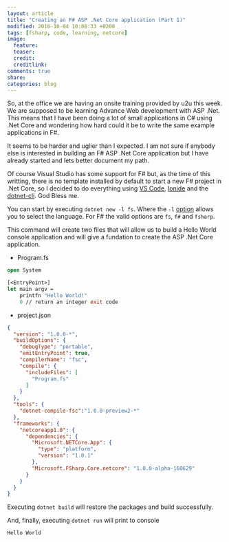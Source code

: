 ```yaml
---
layout: article
title: "Creating an F# ASP .Net Core application (Part 1)"
modified: 2016-10-04 10:08:33 +0200
tags: [fsharp, code, learning, netcore]
image:
  feature:
  teaser:
  credit:
  creditlink:
comments: true
share:
categories: blog
---
```


So, at the office we are having an onsite training provided by u2u this week. We are supposed to be learning Advance Web development
with ASP .Net. This means that I have been doing a lot of small applications in C# using .Net Core and wondering how hard could it be
to write the same example applications in F#.

It seems to be harder and uglier than I expected. I am not sure if anybody else is interested in building an F# ASP .Net Core
application but I have already started and lets better document my path.

Of course Visual Studio has some support for F# but, as the time of this writting, there is no template installed by default to
start a new F# project in .Net Core, so I decided to do everything using [VS Code](https://code.visualstudio.com),
[Ionide](http://ionide.io/) and the [dotnet-cli](https://github.com/dotnet/cli). God Bless me. 

You can start by executing `dotnet new -l fs`. Where the `-l` [option](https://github.com/dotnet/cli/tree/rel/1.0.0/src/dotnet/commands/dotnet-new#options)
allows you to select the language. For F# the valid options are `fs`, `f#` and `fsharp`.

This command will create two files that will allow us to build a Hello World console application and will give a fundation to create
the ASP .Net Core application.

* Program.fs

``` ocaml
open System

[<EntryPoint>]
let main argv = 
    printfn "Hello World!"
    0 // return an integer exit code
```

* project.json

``` json
{
  "version": "1.0.0-*",
  "buildOptions": {
    "debugType": "portable",
    "emitEntryPoint": true,
    "compilerName": "fsc",
    "compile": {
      "includeFiles": [
        "Program.fs"
      ]
    }
  },
  "tools": {
    "dotnet-compile-fsc":"1.0.0-preview2-*"
  },
  "frameworks": {
    "netcoreapp1.0": {
      "dependencies": {
        "Microsoft.NETCore.App": {
          "type": "platform",
          "version": "1.0.1"
        },
        "Microsoft.FSharp.Core.netcore": "1.0.0-alpha-160629"
      }
    }
  }
}
```

Executing `dotnet build` will restore the packages and build successfully.

And, finally, executing `dotnet run` will print to console

    Hello World
